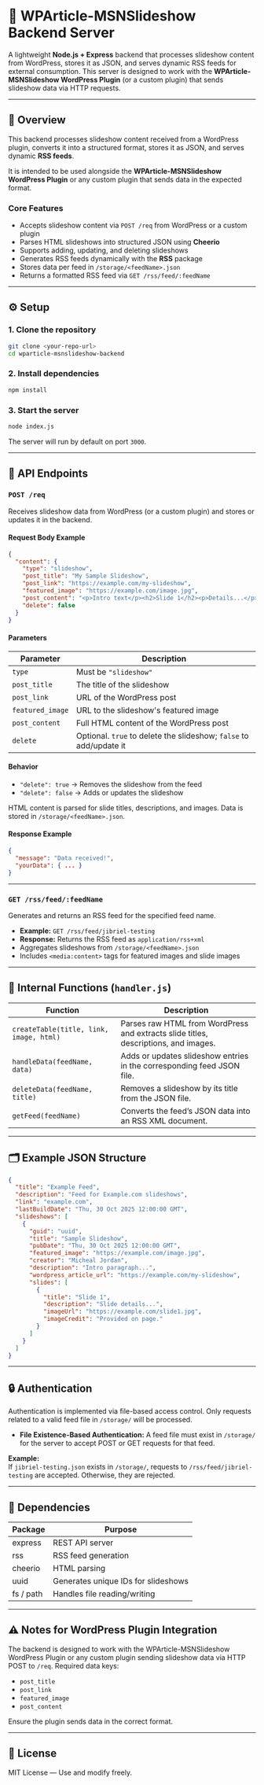 # 📰 WPArticle-MSNSlideshow Backend Server

A lightweight **Node.js + Express** backend that processes slideshow content from WordPress, stores it as JSON, and serves dynamic RSS feeds for external consumption. This server is designed to work with the **WPArticle-MSNSlideshow WordPress Plugin** (or a custom plugin) that sends slideshow data via HTTP requests.

---

## 🚀 Overview

This backend processes slideshow content received from a WordPress plugin, converts it into a structured format, stores it as JSON, and serves dynamic **RSS feeds**.  

It is intended to be used alongside the **WPArticle-MSNSlideshow WordPress Plugin** or any custom plugin that sends data in the expected format.

### Core Features

- Accepts slideshow content via `POST /req` from WordPress or a custom plugin  
- Parses HTML slideshows into structured JSON using **Cheerio**  
- Supports adding, updating, and deleting slideshows  
- Generates RSS feeds dynamically with the **RSS** package  
- Stores data per feed in `/storage/<feedName>.json`  
- Returns a formatted RSS feed via `GET /rss/feed/:feedName`  

---

## ⚙️ Setup

### 1. Clone the repository
```bash
git clone <your-repo-url>
cd wparticle-msnslideshow-backend
```

### 2. Install dependencies
```bash
npm install
```

### 3. Start the server
```bash
node index.js
```

The server will run by default on port `3000`.

---

## 📡 API Endpoints

### `POST /req`

Receives slideshow data from WordPress (or a custom plugin) and stores or updates it in the backend.

#### Request Body Example
```json
{
  "content": {
    "type": "slideshow",
    "post_title": "My Sample Slideshow",
    "post_link": "https://example.com/my-slideshow",
    "featured_image": "https://example.com/image.jpg",
    "post_content": "<p>Intro text</p><h2>Slide 1</h2><p>Details...</p>",
    "delete": false
  }
}
```

#### Parameters

| Parameter       | Description                                                                 |
|-----------------|-----------------------------------------------------------------------------|
| `type`          | Must be `"slideshow"`                                                       |
| `post_title`    | The title of the slideshow                                                  |
| `post_link`     | URL of the WordPress post                                                   |
| `featured_image`| URL to the slideshow's featured image                                      |
| `post_content`  | Full HTML content of the WordPress post                                     |
| `delete`        | Optional. `true` to delete the slideshow; `false` to add/update it         |

#### Behavior
- `"delete": true` → Removes the slideshow from the feed  
- `"delete": false` → Adds or updates the slideshow  

HTML content is parsed for slide titles, descriptions, and images. Data is stored in `/storage/<feedName>.json`.

#### Response Example
```json
{
  "message": "Data received!",
  "yourData": { ... }
}
```

---

### `GET /rss/feed/:feedName`

Generates and returns an RSS feed for the specified feed name.

- **Example:** `GET /rss/feed/jibriel-testing`  
- **Response:** Returns the RSS feed as `application/rss+xml`  
- Aggregates slideshows from `/storage/<feedName>.json`  
- Includes `<media:content>` tags for featured images and slide images

---

## 🧩 Internal Functions (`handler.js`)

| Function | Description |
|----------|-------------|
| `createTable(title, link, image, html)` | Parses raw HTML from WordPress and extracts slide titles, descriptions, and images. |
| `handleData(feedName, data)` | Adds or updates slideshow entries in the corresponding feed JSON file. |
| `deleteData(feedName, title)` | Removes a slideshow by its title from the JSON file. |
| `getFeed(feedName)` | Converts the feed’s JSON data into an RSS XML document. |

---

## 🗂️ Example JSON Structure
```json
{
  "title": "Example Feed",
  "description": "Feed for Example.com slideshows",
  "link": "example.com",
  "lastBuildDate": "Thu, 30 Oct 2025 12:00:00 GMT",
  "slideshows": [
    {
      "guid": "uuid",
      "title": "Sample Slideshow",
      "pubDate": "Thu, 30 Oct 2025 12:00:00 GMT",
      "featured_image": "https://example.com/image.jpg",
      "creator": "Micheal Jordan",
      "description": "Intro paragraph...",
      "wordpress_article_url": "https://example.com/my-slideshow",
      "slides": [
        {
          "title": "Slide 1",
          "description": "Slide details...",
          "imageUrl": "https://example.com/slide1.jpg",
          "imageCredit": "Provided on page."
        }
      ]
    }
  ]
}
```

---

## 🔒 Authentication

Authentication is implemented via file-based access control. Only requests related to a valid feed file in `/storage/` will be processed.

- **File Existence-Based Authentication:** A feed file must exist in `/storage/` for the server to accept POST or GET requests for that feed.

**Example:**  
If `jibriel-testing.json` exists in `/storage/`, requests to `/rss/feed/jibriel-testing` are accepted. Otherwise, they are rejected.

---

## 🧰 Dependencies

| Package  | Purpose |
|----------|---------|
| express  | REST API server |
| rss      | RSS feed generation |
| cheerio  | HTML parsing |
| uuid     | Generates unique IDs for slideshows |
| fs / path| Handles file reading/writing |

---

## ⚠️ Notes for WordPress Plugin Integration

The backend is designed to work with the WPArticle-MSNSlideshow WordPress Plugin or any custom plugin sending slideshow data via HTTP POST to `/req`. Required data keys:

- `post_title`
- `post_link`
- `featured_image`
- `post_content`

Ensure the plugin sends data in the correct format.

---

## 📄 License

MIT License — Use and modify freely.
